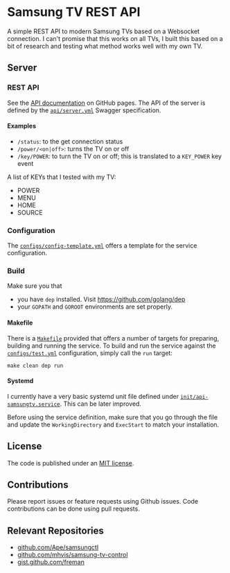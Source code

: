 # Samsung TV REST API

A simple REST API to modern Samsung TVs based on a Websocket connection. I can't promise that this works on all TVs, I built this based on a bit of research and testing what method works well with my own TV.  

## Server

### REST API
See the [API documentation](https://home-iot.github.io/api-samsungtv/) on GitHub pages. The API of the server is defined by the [`api/server.yml`](api/server.yml) Swagger specification. 

#### Examples
* `/status`: to the get connection status
* `/power/<on|off>`: turns the TV on or off
* `/key/POWER`: to turn the TV on or off; this is translated to a `KEY_POWER` key event

A list of KEYs that I tested with my TV: 

* POWER
* MENU
* HOME
* SOURCE

### Configuration
The [`configs/config-template.yml`](configs/config-template.yml) offers a template for the service configuration. 

### Build 

Make sure you that
* you have `dep` installed. Visit https://github.com/golang/dep 
* your `GOPATH` and `GOROOT` environments are set properly.

#### Makefile
There is a [`Makefile`](Makefile) provided that offers a number of targets for preparing, building and running the service. To build and run the service against the [`configs/test.yml`](configs/test.yml) configuration, simply call the `run` target:
```
make clean dep run
```

#### Systemd
I currently have a very basic systemd unit file defined under [`init/api-samsungtv.service`](init/api-samsungtv.service). This can be later improved. 

Before using the service definition, make sure that you go through the file and update the `WorkingDirectory` and `ExecStart` to match your installation.  

## License
The code is published under an [MIT license](LICENSE.md). 

## Contributions
Please report issues or feature requests using Github issues. Code contributions can be done using pull requests. 

## Relevant Repositories
* [github.com/Ape/samsungctl](https://github.com/Ape/samsungctl)
* [github.com/mhvis/samsung-tv-control](https://github.com/mhvis/samsung-tv-control)
* [gist.github.com/freman](https://gist.github.com/freman)

